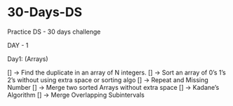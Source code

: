 # 30-Days-DS
Practice DS - 30 days challenge

DAY - 1

Day1: (Arrays)

[] -> Find the duplicate in an array of N integers. 
[] -> Sort an array of 0’s 1’s 2’s without using extra space or sorting algo 
[] -> Repeat and Missing Number 
[] -> Merge two sorted Arrays without extra space 
[] -> Kadane’s Algorithm 
[] -> Merge Overlapping Subintervals 
